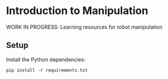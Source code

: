 # Introduction to Manipulation
WORK IN PROGRESS: Learning resources for robot manipulation

## Setup

Install the Python dependencies:

```
pip install -r requirements.txt
```
